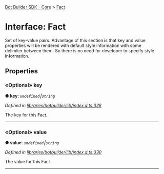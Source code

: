 [Bot Builder SDK - Core](../README.md) > [Fact](../interfaces/botbuilder.fact.md)



# Interface: Fact


Set of key-value pairs. Advantage of this section is that key and value properties will be rendered with default style information with some delimiter between them. So there is no need for developer to specify style information.


## Properties
<a id="key"></a>

### «Optional» key

**●  key**:  *`undefined`⎮`string`* 

*Defined in [libraries/botbuilder/lib/index.d.ts:328](https://github.com/Microsoft/botbuilder-js/blob/5422076/libraries/botbuilder/lib/index.d.ts#L328)*



The key for this Fact.




___

<a id="value"></a>

### «Optional» value

**●  value**:  *`undefined`⎮`string`* 

*Defined in [libraries/botbuilder/lib/index.d.ts:330](https://github.com/Microsoft/botbuilder-js/blob/5422076/libraries/botbuilder/lib/index.d.ts#L330)*



The value for this Fact.




___


